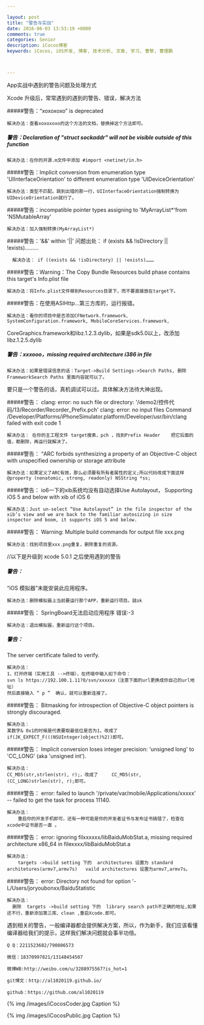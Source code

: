 ```yaml
---

layout: post
title: "警告与实战"
date: 2016-06-03 13:53:19 +0800
comments: true
categories: Senior
description: iCocos博客
keywords: iCocos, iOS开发, 博客, 技术分析, 文章, 学习, 曹黎, 曹理鹏



---  
```



App实战中遇到的警告问题及处理方式

<!--more-->

Xcode 升级后，常常遇到的遇到的警告、错误，解决方法


#####警告：“xoxoxoxo”  is deprecated

	解决办法：查看xoxoxoxo的这个方法的文档，替换掉这个方法即可。

##### 警告：Declaration of "struct sockaddr" will not be visible outside of this function

	解决办法：在你的开源.m文件中添加 #import <netinet/in.h>

	
#####警告：Implicit conversion from enumeration type 'UIInterfaceOrientation' to different enumeration type 'UIDeviceOrientation'

	解决办法：类型不匹配。跳到出错的那一行，UIInterfaceOrientation强制转换为UIDeviceOrientation就行了。

#####警告：incompatible pointer types assigning to 'MyArrayList*'from 'NSMutableArray'

	解决办法：加入强制转换(MyArrayList*)

#####警告：'&&' within '||'
问题出处：
    if (exists && !isDirectory || !exists)………
  
	  解决办法： if ((exists && !isDirectory) || !exists)………

#####警告：Warning：The Copy Bundle Resources build phase contains this target's Info.plist file

	解决办法：将Info.plist文件移到Resources目录下，而不要直接放在target下。

	

#####警告：在使用ASIHttp…第三方库的，运行报错。

	解决办法：看你的项目中是否添加CFNetwork.framework、SystemConfiguration.framework, MobileCoreServices.framework,
CoreGraphics.framework和libz.1.2.3.dylib，如果是sdk5.0以上，改添加libz.1.2.5.dylib

##### 警告：xxxooo，missing required architecture i386 in file

	解决办法：如果是错误信息的话：Target->Build Settings->Search Paths, 删除FrameworkSearch Paths 里面内容就可以了。
要只是一个警告的话，真机调试可以过。具体解决方法待大神出现。

#####警告：
clang: error: no such file or directory: '/demo2/控件代码/13/Recorder/Recorder_Prefix.pch'
clang: error: no input files
Command /Developer/Platforms/iPhoneSimulator.platform/Developer/usr/bin/clang failed with exit code 1

	解决办法： 在你的主工程文件 target搜素，pch ，找到Prefix Header    把它后面的值，都删除，再运行就解决了。

#####警告：
“ARC forbids synthesizing a property of an Objective-C object with unspecified ownership or storage attribute

	解决办法：如果定义了ARC有效，那么必须要有所有者属性的定义;所以代码改成下面这样
	@property (nonatomic, strong, readonly) NSString *ss;

#####警告：
io6一下的xib系统均没有自动选择Use Autolayout， Supporting iOS 5 and below with xib of iOS 6

	解决办法：Just un-select “Use Autolayout” in the file inspector of the xib’s view and we are back to the familiar autosizing in size inspector and boom, it supports iOS 5 and below.

#####警告：
Warning: Multiple build commands for output file xxx.png

	解决办法：找到项目里xxx.png重复，删除重复的资源。

//以下是升级到 xcode 5.0.1 之后使用遇到的警告
##### 警告：
 “iOS 模拟器”未能安装此应用程序。

	解决办法：删除模拟器上当前要运行那个APP，重新运行项目。就ok

#####警告：
SpringBoard无法启动应用程序 错误:-3
	
	解决办法：退出模拟器，重新运行这个项目。

##### 警告：
The server certificate failed to verify.  

	解决办法：
	1、打开终端（实用工具 -->终端），在终端中输入如下命令：
	svn ls https://192.100.1.11?0/svn/xxxxxx（注意下面的url更换成你自己的url地址）
	然后直接输入 “ p ”  确认，就可以重新连接了。

#####警告：
Bitmasking for introspection of Objective-C object pointers is strongly discouraged.  

	解决办法：
	某数字& 0x1的时候是代表要取最低位是否为1，改成了  if(JK_EXPECT_F(((NSUInteger)object)%2))即可。
#####警告：
Implicit conversion loses integer precision: 'unsigned long' to 'CC_LONG' (aka 'unsigned int').  

	解决办法：
    CC_MD5(str,strlen(str), r);，改成了     CC_MD5(str, (CC_LONG)strlen(str), r);即可。

#####警告：
error: failed to launch '/private/var/mobile/Applications/xxxxx' -- failed to get the task for process 11140.  
	
	解决办法：
	    重启你的开发手机即可，还有一种可能是你的开发者证书与发布证书搞错了，检查在xcode中证书是否一直 。

#####警告：
error: ignoring filxxxxxx/libBaiduMobStat.a, missing required architecture x86_64 in filexxxx/libBaiduMobStat.a   

	解决办法：
	    targets ->build setting 下的  architectures 设置为 standard architetures(armv7,armv7s)   vaild architectures 设置为armv7,armv7s。

#####警告：
error: Directory not found for option '-L/Users/joryoubonxx/BaiduStatistic   

	解决办法：
	  删除  targets ->build setting 下的  library search path不正确的地址,如果还不行，重新添加第三库、clean ,重启Xcode.即可。

遇到相关的警告，一般编译器都会提供解决方案，所以，作为新手，我们应该看懂编译器给我们的提示，这样我们解决问题就会事半功倍。



    Q Q：2211523682/790806573

    微信：18370997821/13148454507
    
    微博WB:http://weibo.com/u/3288975567?is_hot=1
    
	git博文：http://al1020119.github.io/
	
	github：https://github.com/al1020119


{% img /images/iCocosCoder.jpg Caption %}  

{% img /images/iCocosPublic.jpg Caption %}  